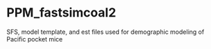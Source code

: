 # PPM_fastsimcoal2
SFS, model template, and est files used for demographic modeling of Pacific pocket mice 
